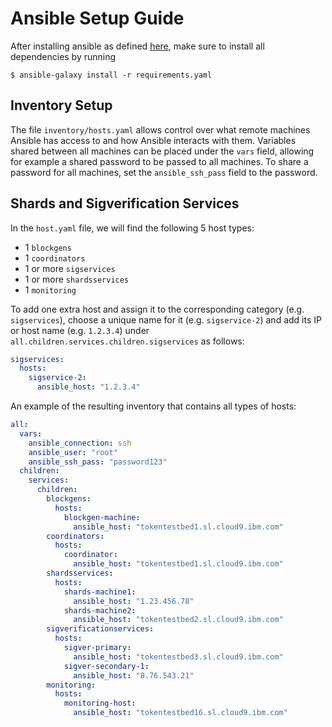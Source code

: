 # Ansible Setup Guide

After installing ansible as defined [here](https://docs.ansible.com/ansible/latest/installation_guide/intro_installation.html#pip-install), make sure to install all dependencies by running

```shell
$ ansible-galaxy install -r requirements.yaml
```

## Inventory Setup

The file `inventory/hosts.yaml` allows control over what remote machines Ansible has access to and how Ansible interacts with them. Variables shared between all machines can be placed under the `vars` field, allowing for example a shared password to be passed to all machines. To share a password for all machines, set the `ansible_ssh_pass` field to the password.

## Shards and Sigverification Services

In the `host.yaml` file, we will find the following 5 host types:
* 1 `blockgens`
* 1 `coordinators`
* 1 or more `sigservices`
* 1 or more `shardsservices`
* 1 `monitoring`

To add one extra host and assign it to the corresponding category (e.g. `sigservices`), choose a unique name for it (e.g. `sigservice-2`) and add its IP or host name (e.g. `1.2.3.4`) under `all.children.services.children.sigservices` as follows:

```yaml
sigservices:
  hosts:
    sigservice-2:
      ansible_host: "1.2.3.4"
```

An example of the resulting inventory that contains all types of hosts: 

[//]: # (## Config Scope Levels)

[//]: # ()
[//]: # (### General Scope)

[//]: # ()
[//]: # (All machines under the `services` field will receive a copy of `config.yaml`. If `config.yaml` does not exist it will not be copied.)

[//]: # ()
[//]: # (### Service Scope)

[//]: # ()
[//]: # (All machines under the `shardsservices` field will receive a copy of `config-shardsservice.yaml`. If `config-shardsservice.yaml` does not exist it will not be copied.<br /><br />All machines under the `sigverificationservices` field will receive a copy of `config-sigverificationservice.yaml`. If `config-sigverificationservice.yaml` does not exist it will not be copied.)

[//]: # ()
[//]: # (### Custom Scope)

[//]: # ()
[//]: # (All machines under either the `shardsservices-custom` or the `sigverificationservices-custom` fields will receive a copy of a custom named config file following the convention `config-[NAME_OF_HOST].yaml`. Custom named config files must exist for each host in the custom fields. If a file does not exist for a host under a custom field Ansible will error.)
[//]: # ()
[//]: # (## Examples)

[//]: # ()
[//]: # (### Simple Example)

[//]: # ()
[//]: # (Here is a simple example of a deployment scheme where there is one shards service machine named machine1 and one sigverification service machine named machine2. Both machines share the same ssh password. Both machines will receive `config.yaml`, machine1 will receive `config-shardsservice.yaml`, and machine2 will receive `config-sigverification.yaml`.)

```yaml
all:
  vars:
    ansible_connection: ssh
    ansible_user: "root"
    ansible_ssh_pass: "password123"
  children:
    services:
      children:
        blockgens:
          hosts:
            blockgen-machine:
              ansible_host: "tokentestbed1.sl.cloud9.ibm.com"
        coordinators:
          hosts:
            coordinator:
              ansible_host: "tokentestbed1.sl.cloud9.ibm.com"
        shardsservices:
          hosts:
            shards-machine1:
              ansible_host: "1.23.456.78"
            shards-machine2:
              ansible_host: "tokentestbed2.sl.cloud9.ibm.com"
        sigverificationservices:
          hosts:
            sigver-primary:
              ansible_host: "tokentestbed3.sl.cloud9.ibm.com"
            sigver-secondary-1:
              ansible_host: "8.76.543.21"
        monitoring:
          hosts:
            monitoring-host:
              ansible_host: "tokentestbed16.sl.cloud9.ibm.com"
        
```

[//]: # (### Detailed Example)

[//]: # ()
[//]: # (Here is a more detailed example of a deployment scheme. Notice machine1 has a field for `ansible_ssh_pass`. This machine requires a different ssh password. Notice machine2 and machine4 share the same IP address. This machine will be both a shards service and a sigverification service. In this example, assume the file `config-sigverification.yaml` was removed from the `config` directory. Each machine will receive these configs:<br /><br />)

[//]: # (`machine1`: config.yaml, config-shardsservice.yaml)

[//]: # (`machine2/machine4`: config.yaml, config-shardsservice.yaml, config-machine4.yaml)

[//]: # (`machine3`: config.yaml, config-shardsservice.yaml, config-machine3.yaml)

[//]: # (`machine5`: config.yaml, config-machine5.yaml)

[//]: # ()
[//]: # (```)

[//]: # (all:)

[//]: # (  vars:)

[//]: # (    ansible_connection: ssh)

[//]: # (    ansible_user: "root")

[//]: # (    ansible_ssh_pass: "password123")

[//]: # (  children:)

[//]: # (    services:)

[//]: # (      children:)

[//]: # (        shardsservices:)

[//]: # (          hosts:)

[//]: # (            machine1:)

[//]: # (              ansible_host: "1.23.456.78")

[//]: # (              ansible_ssh_pass: "password456")

[//]: # (            machine2:)

[//]: # (              ansible_host: "8.76.543.21")

[//]: # (          children:)

[//]: # (            shardsservices-custom:)

[//]: # (              hosts:)

[//]: # (                machine3:)

[//]: # (                  ansible_host: "3.33.333.33")

[//]: # (        sigverificationservices:)

[//]: # (          children:)

[//]: # (            sigverificationservices-custom:)

[//]: # (              hosts:)

[//]: # (                machine4:)

[//]: # (                  ansible_host: "8.76.543.21")

[//]: # (                machine5:)

[//]: # (                  ansible_host: "1.22.333.44")

[//]: # (```)

[//]: # ()
[//]: # (In this example we have a machine that is both a shards and sigverification service. Config files for shards services and sigverification services are placed in separate directories so that they do not conflict. Similar to how service scope config files work, if the `config.yaml` file were to be removed from the `config` dir then no machine would have a copy of it.)